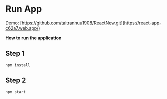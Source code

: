 # Run App
Demo: [https://github.com/taitranhuu1908/ReactNew.git](https://react-app-c62a7.web.app/)

**How to run the application**

Step 1
---------------------
```
npm install
```

Step 2
---------------------
```
npm start
```

